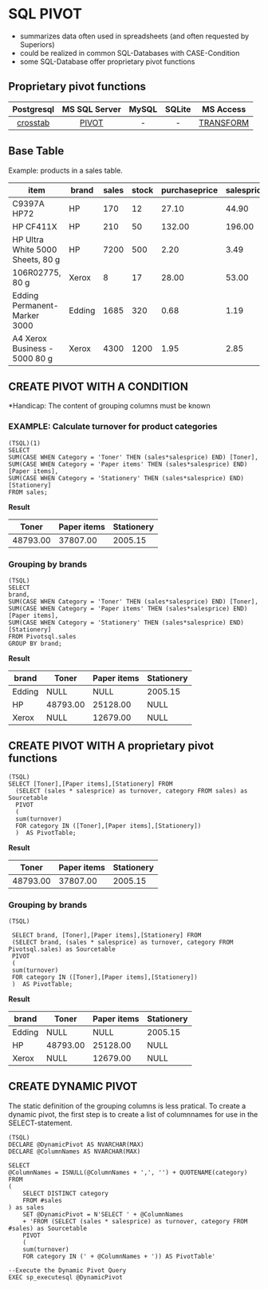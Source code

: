 # SQL PIVOT


* summarizes data often used in spreadsheets (and often requested by Superiors)
* could be realized in common SQL-Databases with CASE-Condition 
* some SQL-Database offer proprietary pivot functions


## Proprietary pivot functions

| Postgresql | MS SQL Server | MySQL | SQLite |MS Access
|:----------:|:----------:|:----------:|:----------:|:----------:|
|[crosstab](https://www.postgresql.org/docs/current/static/tablefunc.html)| [PIVOT](https://docs.microsoft.com/en-us/sql/t-sql/queries/from-using-pivot-and-unpivot) |-|-| [TRANSFORM](https://msdn.microsoft.com/library/office/ff192901.aspx)


## Base Table

Example: products in a sales table.

|  item                             |brand   |sales |stock | purchaseprice|salesprice|category| 
|-----------------------------------|--------|------|------|--------|--------|-------------| 
| C9397A HP72                       | HP     | 170  | 12   | 27.10  | 44.90  | Toner       | 
| HP CF411X                         | HP     | 210  | 50   | 132.00 | 196.00 | Toner       | 
| HP Ultra White 5000 Sheets, 80 g  | HP     | 7200 | 500  | 2.20   | 3.49   | Paper items | 
| 106R02775, 80 g                   | Xerox  | 8    | 17   | 28.00  | 53.00  | Paper items | 
| Edding Permanent-Marker 3000      | Edding | 1685 | 320  | 0.68   | 1.19   | Stationery  | 
| A4 Xerox Business - 5000 80 g     | Xerox  | 4300 | 1200 | 1.95   | 2.85   | Paper items | 

## CREATE PIVOT WITH A CONDITION

*Handicap: The content of grouping columns must be known

### EXAMPLE: Calculate turnover for product categories
    (TSQL)(1)
    SELECT 
    SUM(CASE WHEN Category = 'Toner' THEN (sales*salesprice) END) [Toner],
    SUM(CASE WHEN Category = 'Paper items' THEN (sales*salesprice) END) [Paper items],
    SUM(CASE WHEN Category = 'Stationery' THEN (sales*salesprice) END) [Stationery]
    FROM sales;


**Result**

| Toner    | Paper items | Stationery | 
|----------|-------------|------------| 
| 48793.00 | 37807.00    | 2005.15    | 

### Grouping by brands

    (TSQL)
    SELECT 
    brand,
    SUM(CASE WHEN Category = 'Toner' THEN (sales*salesprice) END) [Toner],
    SUM(CASE WHEN Category = 'Paper items' THEN (sales*salesprice) END) [Paper items],
    SUM(CASE WHEN Category = 'Stationery' THEN (sales*salesprice) END) [Stationery]
    FROM Pivotsql.sales
    GROUP BY brand;

**Result**

| brand  | Toner    | Paper items | Stationery | 
|--------|----------|-------------|------------| 
| Edding | NULL     | NULL        | 2005.15    | 
| HP     | 48793.00 | 25128.00    | NULL       | 
| Xerox  | NULL     | 12679.00    | NULL       |     


## CREATE PIVOT WITH A proprietary pivot functions

    (TSQL)
    SELECT [Toner],[Paper items],[Stationery] FROM
      (SELECT (sales * salesprice) as turnover, category FROM sales) as Sourcetable
      PIVOT 
      (
      sum(turnover)
      FOR category IN ([Toner],[Paper items],[Stationery])
      )  AS PivotTable;

**Result**

| Toner    | Paper items | Stationery | 
|----------|-------------|------------| 
| 48793.00 | 37807.00    | 2005.15    | 

### Grouping by brands

    (TSQL)

     SELECT brand, [Toner],[Paper items],[Stationery] FROM
     (SELECT brand, (sales * salesprice) as turnover, category FROM Pivotsql.sales) as Sourcetable
     PIVOT 
     (
     sum(turnover)
     FOR category IN ([Toner],[Paper items],[Stationery])
     )  AS PivotTable;

**Result**

| brand  | Toner    | Paper items | Stationery | 
|--------|----------|-------------|------------| 
| Edding | NULL     | NULL        | 2005.15    | 
| HP     | 48793.00 | 25128.00    | NULL       | 
| Xerox  | NULL     | 12679.00    | NULL       |     


## CREATE DYNAMIC PIVOT

The static definition of the grouping columns is less pratical. To create a dynamic pivot, the first step is to create a list of columnnames for use in the SELECT-statement.

    (TSQL)
    DECLARE @DynamicPivot AS NVARCHAR(MAX) 
    DECLARE @ColumnNames AS NVARCHAR(MAX) 
    
    SELECT
    @ColumnNames = ISNULL(@ColumnNames + ',', '') + QUOTENAME(category)
    FROM
    (
        SELECT DISTINCT category
        FROM #sales
    ) as sales
        SET @DynamicPivot = N'SELECT ' + @ColumnNames
		+ 'FROM (SELECT (sales * salesprice) as turnover, category FROM #sales) as Sourcetable
		PIVOT 
        (
        sum(turnover)
        FOR category IN (' + @ColumnNames + ')) AS PivotTable'

    --Execute the Dynamic Pivot Query
    EXEC sp_executesql @DynamicPivot

